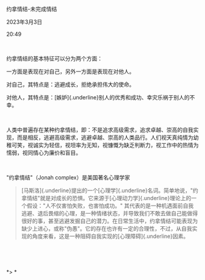 约拿情结-未完成情结

2023年3月3日

20:49

 

约拿情结的基本特征可以分为两个方面：

一方面是表现在对自己，另外一方面是表现在对他人。

对自己，其特点是：逃避成长，拒绝承担伟大的使命。

对他人，其特点是：[嫉妒]{.underline}别人的优秀和成功、幸灾乐祸于别人的不幸。

 

人类中普遍存在某种约拿情结，即：不是追求高级需求，追求卓越、崇高的自我实现，而是相反，逃避高级需求，逃避卓越、崇高的人类品行。人们视天真纯情为幼稚可笑，视诚实为轻信，视坦率为无知，视慷慨为缺乏判断力，视工作中的热情为懦弱，视同情心为廉价和盲目。

 

"约拿情结"（Jonah complex）是美国著名心理学家

> [马斯洛]{.underline}提出的一个[心理学]{.underline}名词。简单地说，"约拿情结"就是对成长的恐惧。它来源于[心理动力学]{.underline}理论上的一个假设："人不仅害怕失败，也害怕成功。" 其代表的是一种机遇面前自我逃避、退后畏缩的心理，是一种情绪状态，并导致我们不敢去做自己能做得很好的事，甚至逃避发掘自己的潜力。在日常生活中，约拿情结可能表现为缺少上进心，或称"伪愚"。它的存在也许有一定的合理性，不过，从自我实现的角度来看，这是一种阻碍自我实现的[心理障碍]{.underline}因素。

 

 

*\> *
